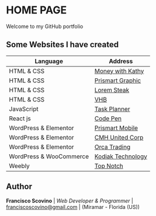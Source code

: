 
# HOME PAGE

Welcome to my GitHub portfolio

## Some Websites I have created

| Language | Address |
| ----------- | ----------- |
| HTML & CSS | [Money with Kathy](https://yfg1v.csb.app/?target=_blank) |
| HTML & CSS | [Prismart Graphic](https://prismartgraphic.com/) |
| HTML & CSS | [Lorem Steak](http://draft.prismartgraphic.com/loremsteak/) |
| HTML & CSS | [VHB](https://fscovino.github.io/vhb/) |
| JavaScript | [Task Planner](https://fscovino.github.io/Task-Planner/) |
| React js | [Code Pen](https://codepen.io/fscovino/pens/public) |
| WordPress & Elementor | [Prismart Mobile](http://prismart.net/) |
| WordPress & Elementor | [CMH United Corp](https://cmhunited.com/) |
| WordPress & Elementor | [Orca Trading](http://www.orcacorp.com/) |
| WordPress & WooCommerce | [Kodiak Technology](https://kodiakoriginal.com/) |
| Weebly | [Top Notch](http://www.topnotchcigars.com/) |


## Author

**Francisco Scovino** | *Web Developer & Programmer* | [franciscoscovino@gmail.com](mailto:franciscoscovino@gmail.com) | (Miramar - Florida (US))
